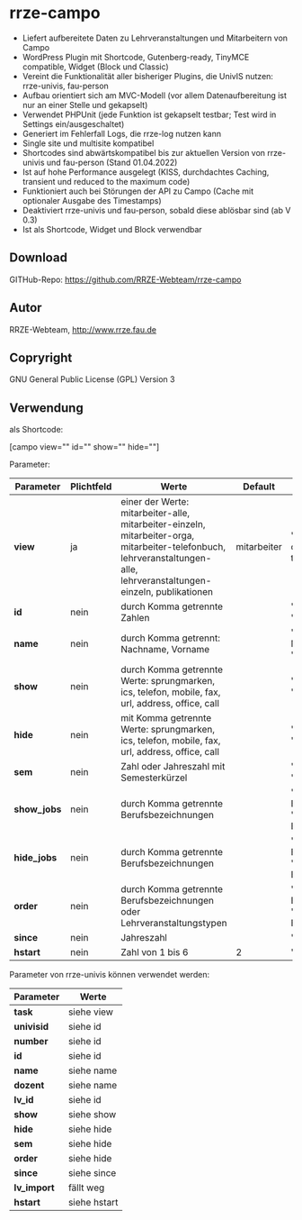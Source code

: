 # rrze-campo

- Liefert aufbereitete Daten zu Lehrveranstaltungen und Mitarbeitern von Campo
- WordPress Plugin mit Shortcode, Gutenberg-ready, TinyMCE compatible, Widget (Block und Classic)
- Vereint die Funktionalität aller bisheriger Plugins, die UnivIS nutzen: rrze-univis, fau-person
- Aufbau orientiert sich am MVC-Modell (vor allem Datenaufbereitung ist nur an einer Stelle und gekapselt)
- Verwendet PHPUnit (jede Funktion ist gekapselt testbar; Test wird in Settings ein/ausgeschaltet)
- Generiert im Fehlerfall Logs, die rrze-log nutzen kann
- Single site und multisite kompatibel
- Shortcodes sind abwärtskompatibel bis zur aktuellen Version von rrze-univis und fau-person (Stand 01.04.2022)
- Ist auf hohe Performance ausgelegt (KISS, durchdachtes Caching, transient und reduced to the maximum code)
- Funktioniert auch bei Störungen der API zu Campo (Cache mit optionaler Ausgabe des Timestamps)
- Deaktiviert rrze-univis und fau-person, sobald diese ablösbar sind (ab V 0.3)
- Ist als Shortcode, Widget und Block verwendbar

## Download
GITHub-Repo: https://github.com/RRZE-Webteam/rrze-campo

## Autor
RRZE-Webteam, http://www.rrze.fau.de

## Copryright
GNU General Public License (GPL) Version 3

## Verwendung

als Shortcode:

[campo view="" id="" show="" hide=""]

Parameter:

|Parameter|Plichtfeld|Werte|Default|Beispiele|
|-|-|-|-|-|
|**view**|ja|einer der Werte: mitarbeiter-alle, mitarbeiter-einzeln, mitarbeiter-orga, mitarbeiter-telefonbuch, lehrveranstaltungen-alle, lehrveranstaltungen-einzeln, publikationen|mitarbeiter|"lehrveranstaltungen" oder "mitarbeiter-telefonbuch"|
|**id**|nein|durch Komma getrennte Zahlen||"123, 987" oder "456"|
|**name**|nein|durch Komma getrennt: Nachname, Vorname||"Mustermann, Manfred" oder "Musterfrau, Monika"|
|**show**|nein|durch Komma getrennte Werte: sprungmarken, ics, telefon, mobile, fax, url, address, office, call||"ics, tel" oder "address"|
|**hide**|nein|mit Komma getrennte Werte: sprungmarken, ics, telefon, mobile, fax, url, address, office, call||"tel, fax" oder "office"|
|**sem**|nein|Zahl oder Jahreszahl mit Semesterkürzel||"-2" oder "1" oder "2022s"|
|**show_jobs**|nein|durch Komma getrennte Berufsbezeichnungen||"UnivIS-Beauftragter" oder "Webmaster, UnivIS-Beauftragter"|
|**hide_jobs**|nein|durch Komma getrennte Berufsbezeichnungen||"UnivIS-Beauftragter" oder "Webmaster, UnivIS-Beauftragter"|
|**order**|nein|durch Komma getrennte Berufsbezeichnungen oder Lehrveranstaltungstypen||"UnivIS-Beauftragter" oder "Webmaster, UnivIS-Beauftragter"|
|**since**|nein|Jahreszahl||"2020" oder "2022"|
|**hstart**|nein|Zahl von 1 bis 6|2|"2" oder "4"|



Parameter von rrze-univis können verwendet werden:

|Parameter|Werte|
|-|-|
|**task**|siehe view| 
|**univisid**|siehe id| 
|**number**|siehe id| 
|**id**|siehe id| 
|**name**|siehe name| 
|**dozent**|siehe name| 
|**lv_id**|siehe id| 
|**show**|siehe show| 
|**hide**|siehe hide| 
|**sem**|siehe hide| 
|**order**|siehe hide| 
|**since**|siehe since| 
|**lv_import**|fällt weg| 
|**hstart**|siehe hstart| 




